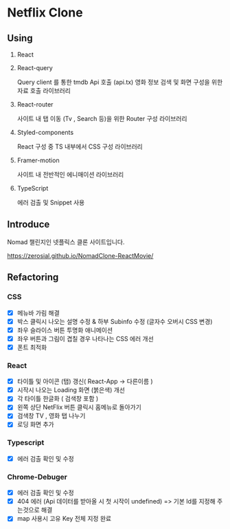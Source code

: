 # Netflix Clone

## Using

1. React

2. React-query

   Query client 를 통한 tmdb Api 호출 (api.tx)
   영화 정보 검색 및 화면 구성을 위한 자료 호출 라이브러리

3. React-router

   사이트 내 탭 이동 (Tv , Search 등)을 위한 Router 구성 라이브러리

4. Styled-components

   React 구성 중 TS 내부에서 CSS 구성 라이브러리

5. Framer-motion

   사이트 내 전반적인 에니매이션 라이브러리

6. TypeScript

   에러 검출 및 Snippet 사용

## Introduce

Nomad 챌린지인 넷플릭스 클론 사이트입니다.

https://zerosial.github.io/NomadClone-ReactMovie/

## Refactoring

### CSS

- [x] 메뉴바 가림 해결
- [x] 박스 클릭시 나오는 설명 수정 & 하부 Subinfo 수정 (글자수 오버시 CSS 변경)
- [x] 좌우 슬라이스 버튼 투명화 애니메이션
- [x] 좌우 버튼과 그림이 겹칠 경우 나타나는 CSS 에러 개선
- [x] 폰트 최적화

### React

- [x] 타이틀 및 아이콘 (탭) 갱신( React-App -> 다른이름 )
- [x] 시작시 나오는 Loading 화면 (붉은색) 개선
- [x] 각 타이틀 한글화 ( 검색창 포함 )
- [x] 왼쪽 상단 NetFlix 버튼 클릭시 홈메뉴로 돌아가기
- [x] 검색창 TV , 영화 탭 나누기
- [x] 로딩 화면 추가

### Typescript

- [x] 에러 검출 확인 및 수정

### Chrome-Debuger

- [x] 에러 검출 확인 및 수정
- [x] 404 에러 (Api 데이터를 받아올 시 첫 시작이 undefined) => 기본 Id를 지정해 주는것으로 해결
- [x] map 사용시 고유 Key 전체 지정 완료
